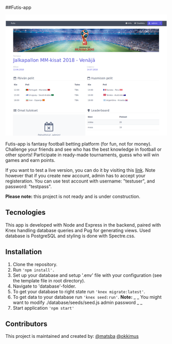 ##Futis-app

![Picture of futis-app homepage](futis-app-homepage.png)

Futis-app is fantasy football betting platform (for fun, not for money). Challenge your friends and see who has the best knowledge in football or other sports! Participate in ready-made tournaments, guess who will win games and earn points.

If you want to test a live version, you can do it by visiting this [link](https://futis-app-test.herokuapp.com/). Note however that if you create new account, admin has to accept your registeration.
You can use test account with username: "testuser", and password: "testpass".

**Please note:** this project is not ready and is under construction.

## Tecnologies

This app is developed with Node and Express in the backend, paired with Knex handling database queries and Pug for generating views. Used database is PostgreSQL and styling is done with Spectre.css.

## Installation

1. Clone the repository.
2. Run ```'npm install'.```
3. Set up your database and setup '.env' file with your configuration (see the template file in root directory).
4. Navigate to 'database'-folder.
5. To get your database to right state run ```'knex migrate:latest'```.
6. To get data to your database run ```'knex seed:run'```. **Note:** _ _ You might want to modify ./database/seeds/seed.js admin password _ _
7. Start application ```'npm start'```

## Contributors

This project is maintained and created by:
[@matsba](https://github.com/matsba)
[@okkimus](https://github.com/okkimus)

